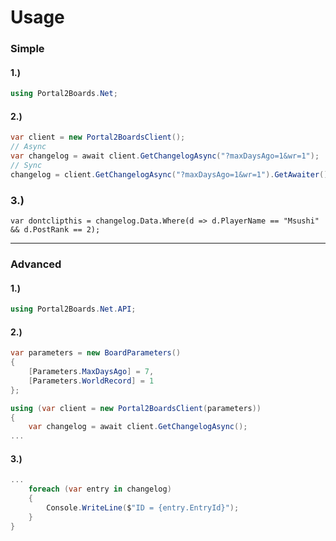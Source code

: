 # Usage

### Simple

#### 1.)
```cs
using Portal2Boards.Net;
```

#### 2.)
```cs
var client = new Portal2BoardsClient();
// Async
var changelog = await client.GetChangelogAsync("?maxDaysAgo=1&wr=1");
// Sync
changelog = client.GetChangelogAsync("?maxDaysAgo=1&wr=1").GetAwaiter().GetResult();
```

### 3.)
```
var dontclipthis = changelog.Data.Where(d => d.PlayerName == "Msushi" && d.PostRank == 2);
```

---
### Advanced

#### 1.)
```cs
using Portal2Boards.Net.API;
```

#### 2.)
```cs
var parameters = new BoardParameters()
{
    [Parameters.MaxDaysAgo] = 7,
    [Parameters.WorldRecord] = 1
};

using (var client = new Portal2BoardsClient(parameters))
{
    var changelog = await client.GetChangelogAsync();
...
```

#### 3.)
```cs
...
    foreach (var entry in changelog)
    {
        Console.WriteLine($"ID = {entry.EntryId}");
    }
}
```